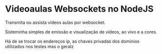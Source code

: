 # Videoaulas Websockets no NodeJS
Transmita ou assista videos aulas por websocket.

Sisteminha simples de emissão e visualização de vídeos, ao vivo e a cores.

Há de se trocar os endereços ip, as chaves privadas dos domínios utilizados nos testes mas o geralz
